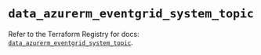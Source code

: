# `data_azurerm_eventgrid_system_topic`

Refer to the Terraform Registry for docs: [`data_azurerm_eventgrid_system_topic`](https://registry.terraform.io/providers/hashicorp/azurerm/3.112.0/docs/data-sources/eventgrid_system_topic).
